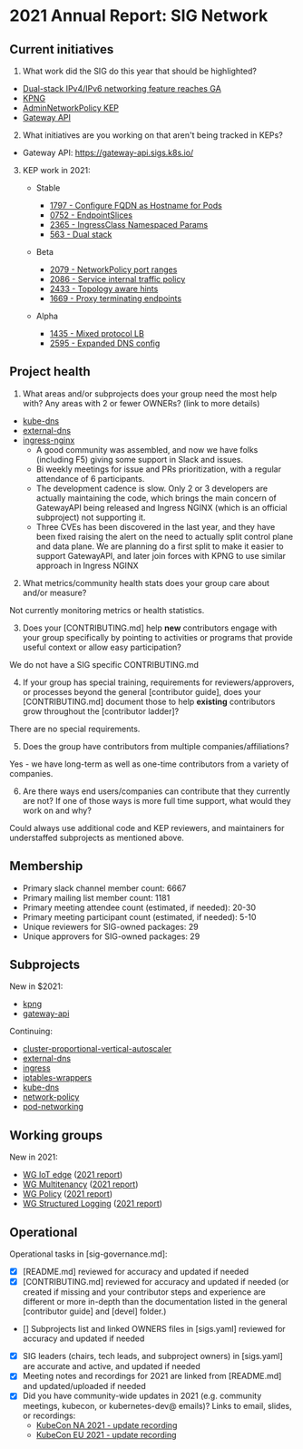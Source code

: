 # 2021 Annual Report: SIG Network

## Current initiatives

1. What work did the SIG do this year that should be highlighted?

- [Dual-stack IPv4/IPv6 networking feature reaches GA](https://kubernetes.io/blog/2021/12/08/dual-stack-networking-ga/) 
- [KPNG](https://github.com/kubernetes-sigs/kpng)
- [AdminNetworkPolicy KEP](https://github.com/kubernetes/enhancements/tree/master/keps/sig-network/2091-admin-network-policy)
- [Gateway API](https://gateway-api.sigs.k8s.io/)

2. What initiatives are you working on that aren't being tracked in KEPs?

- Gateway API: https://gateway-api.sigs.k8s.io/

3. KEP work in 2021:

   - Stable

     - [1797 - Configure FQDN as Hostname for Pods](https://github.com/kubernetes/enhancements/tree/master/keps/sig-node/1797-configure-fqdn-as-hostname-for-pods)
     - [0752 - EndpointSlices](https://github.com/kubernetes/enhancements/tree/master/keps/sig-network/0752-endpointslices)
     - [2365 - IngressClass Namespaced Params](https://github.com/kubernetes/enhancements/tree/master/keps/sig-network/2365-ingressclass-namespaced-params)
     - [563 - Dual stack](https://github.com/kubernetes/enhancements/tree/master/keps/sig-network/563-dual-stack)

   - Beta

     - [2079 - NetworkPolicy port ranges](https://github.com/kubernetes/enhancements/tree/master/keps/sig-network/2079-network-policy-port-range) 
     - [2086 - Service internal traffic policy](https://github.com/kubernetes/enhancements/tree/master/keps/sig-network/2086-service-internal-traffic-policy) 
     - [2433 - Topology aware hints](https://github.com/kubernetes/enhancements/tree/master/keps/sig-network/2433-topology-aware-hints) 
     - [1669 - Proxy terminating endpoints](https://github.com/kubernetes/enhancements/tree/master/keps/sig-network/1669-proxy-terminating-endpoints) 

   - Alpha

     - [1435 - Mixed protocol LB](https://github.com/kubernetes/enhancements/tree/master/keps/sig-network/1435-mixed-protocol-lb)
     - [2595 - Expanded DNS config](https://github.com/kubernetes/enhancements/tree/master/keps/sig-network/2595-expanded-dns-config)

## Project health

1. What areas and/or subprojects does your group need the most help with? Any areas with 2 or fewer OWNERs? (link to more details)

- [kube-dns](https://github.com/kubernetes/dns/blob/master/OWNERS)
- [external-dns](https://github.com/kubernetes-sigs/external-dns/blob/master/OWNERS)
- [ingress-nginx](https://github.com/kubernetes/ingress-nginx/blob/master/OWNERS)
  - A good community was assembled, and now we have folks (including F5) giving some support in Slack and issues.
  - Bi weekly meetings for issue and PRs prioritization, with a regular attendance of 6 participants.
  - The development cadence is slow. Only 2 or 3 developers are actually maintaining the code, which brings the main concern of GatewayAPI being released and Ingress NGINX (which is an official subproject) not supporting it.
  - Three CVEs has been discovered in the last year, and they have been fixed raising the alert on the need to actually split control plane and data plane. We are planning do a first split to make it easier to support GatewayAPI, and later join forces with KPNG to use similar approach in Ingress NGINX

2. What metrics/community health stats does your group care about and/or measure?

Not currently monitoring metrics or health statistics. 

3. Does your [CONTRIBUTING.md] help **new** contributors engage with your group specifically by pointing to activities or programs that provide useful context or allow easy participation?

We do not have a SIG specific CONTRIBUTING.md

4. If your group has special training, requirements for reviewers/approvers, or processes beyond the general [contributor guide], does your [CONTRIBUTING.md] document those to help **existing** contributors grow throughout the [contributor ladder]?

There are no special requirements.

5. Does the group have contributors from multiple companies/affiliations?

Yes - we have long-term as well as one-time contributors from a variety of companies.

6. Are there ways end users/companies can contribute that they currently are not? If one of those ways is more full time support, what would they work on and why?

Could always use additional code and KEP reviewers, and maintainers for understaffed subprojects as mentioned above.

## Membership

- Primary slack channel member count: 6667
- Primary mailing list member count: 1181
- Primary meeting attendee count (estimated, if needed): 20-30
- Primary meeting participant count (estimated, if needed): 5-10
- Unique reviewers for SIG-owned packages: 29
- Unique approvers for SIG-owned packages: 29

## Subprojects

New in $2021:

- [kpng](https://git.k8s.io/community/sig-network#kpng)
- [gateway-api](https://git.k8s.io/community/sig-network#gateway-api)

Continuing:

- [cluster-proportional-vertical-autoscaler](https://git.k8s.io/community/sig-network#cluster-proportional-autoscaler)
- [external-dns](https://git.k8s.io/community/sig-network#external-dns)
- [ingress](https://git.k8s.io/community/sig-network#ingress)
- [iptables-wrappers](https://git.k8s.io/community/sig-network#iptables-wrappers)
- [kube-dns](https://git.k8s.io/community/sig-network#kube-dnss)
- [network-policy](https://git.k8s.io/community/sig-network#network-policy)
- [pod-networking](https://git.k8s.io/community/sig-network#pod-networking)

## Working groups

New in 2021:

- [WG IoT edge](https://git.k8s.io/community/wg-iot-edge/) ([2021 report](https://git.k8s.io/community/wg-iot-edge/annual-report-2021.md))
- [WG Multitenancy](https://git.k8s.io/community/wg-multitenancy/) ([2021 report](https://git.k8s.io/community/wg-multitenancy/annual-report-2021.md))
- [WG Policy](https://git.k8s.io/community/wg-policy/) ([2021 report](https://git.k8s.io/community/wg-policy/annual-report-2021.md))
- [WG Structured Logging](https://git.k8s.io/community/wg-structured-logging/) ([2021 report](https://git.k8s.io/community/wg-structured-logging/annual-report-2021.md))

## Operational

Operational tasks in [sig-governance.md]:

- [X] [README.md] reviewed for accuracy and updated if needed
- [X] [CONTRIBUTING.md] reviewed for accuracy and updated if needed (or created if missing and your contributor steps and experience are different or more in-depth than the documentation listed in the general [contributor guide] and [devel] folder.)
- [] Subprojects list and linked OWNERS files in [sigs.yaml] reviewed for accuracy and updated if needed
- [X] SIG leaders (chairs, tech leads, and subproject owners) in [sigs.yaml] are accurate and active, and updated if needed
- [X] Meeting notes and recordings for 2021 are linked from [README.md] and updated/uploaded if needed
- [X] Did you have community-wide updates in 2021 (e.g. community meetings, kubecon, or kubernetes-dev@ emails)? Links to email, slides, or recordings:
	- [KubeCon NA 2021 - update recording](https://www.youtube.com/watch?v=uZ0WLxpmBbY)
	- [KubeCon EU 2021 - update recording](https://www.youtube.com/watch?v=Nn-qrp0TRnM)
